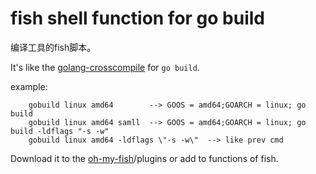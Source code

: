 # fish shell function for go build

编译工具的fish脚本。

It's like the [golang-crosscompile](http://github.com/davecheney/golang-crosscompile) for `go build`.

example:

```fish
    gobuild linux amd64        --> GOOS = amd64;GOARCH = linux; go build
    gobuild linux amd64 samll  --> GOOS = amd64;GOARCH = linux; go build -ldflags "-s -w"
    gobuild linux amd64 -ldflags \"-s -w\"  --> like prev cmd
```

Download it  to the [oh-my-fish]( https://github.com/oh-my-fish/oh-my-fish)/plugins or add to functions of fish.
